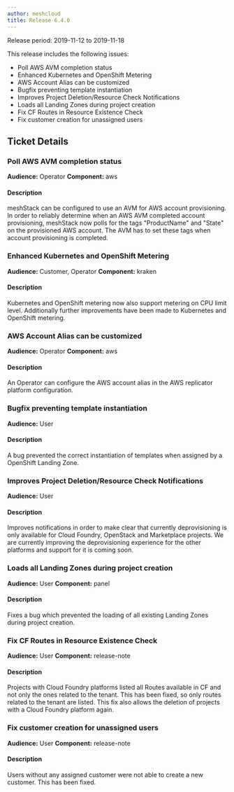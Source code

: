 ```yaml
---
author: meshcloud
title: Release 6.4.0
---
```


Release period: 2019-11-12 to 2019-11-18

This release includes the following issues:
* Poll AWS AVM completion status
* Enhanced Kubernetes and OpenShift Metering
* AWS Account Alias can be customized
* Bugfix preventing template instantiation
* Improves Project Deletion/Resource Check Notifications
* Loads all Landing Zones during project creation
* Fix CF Routes in Resource Existence Check
* Fix customer creation for unassigned users
<!--truncate-->

## Ticket Details
### Poll AWS AVM completion status
**Audience:** Operator
**Component:** aws


#### Description
meshStack can be configured to use an AVM for AWS account provisioning. In order to reliably determine when an
AWS AVM completed account provisioning, meshStack now polls for the tags "ProductName" and "State" on the provisioned
AWS account. The AVM has to set these tags when account provisioning is completed.

### Enhanced Kubernetes and OpenShift Metering
**Audience:** Customer, Operator
**Component:** kraken


#### Description
Kubernetes and OpenShift metering now also support metering on CPU limit level.
Additionally further improvements have been made to Kubernetes and OpenShift metering.

### AWS Account Alias can be customized
**Audience:** Operator
**Component:** aws


#### Description
An Operator can configure the AWS account alias in the AWS replicator platform configuration.

### Bugfix preventing template instantiation
**Audience:** User


#### Description
A bug prevented the correct instantiation of templates when assigned by a OpenShift Landing Zone.

### Improves Project Deletion/Resource Check Notifications
**Audience:** User


#### Description
Improves notifications in order to make clear that currently deprovisioning is only available for Cloud Foundry, OpenStack and Marketplace projects.
We are currently improving the deprovisioning experience for the other platforms and support for it is coming soon.

### Loads all Landing Zones during project creation
**Audience:** User
**Component:** panel


#### Description
Fixes a bug which prevented the loading of all existing Landing Zones during project creation.

### Fix CF Routes in Resource Existence Check
**Audience:** User
**Component:** release-note


#### Description
Projects with Cloud Foundry platforms listed all Routes available in CF and not only the ones related to the tenant. This has been fixed, so only routes related to the tenant are listed. This fix also allows the deletion of projects with a Cloud Foundry platform again.

### Fix customer creation for unassigned users
**Audience:** User
**Component:** release-note


#### Description
Users without any assigned customer were not able to create a new customer. This has been fixed.

